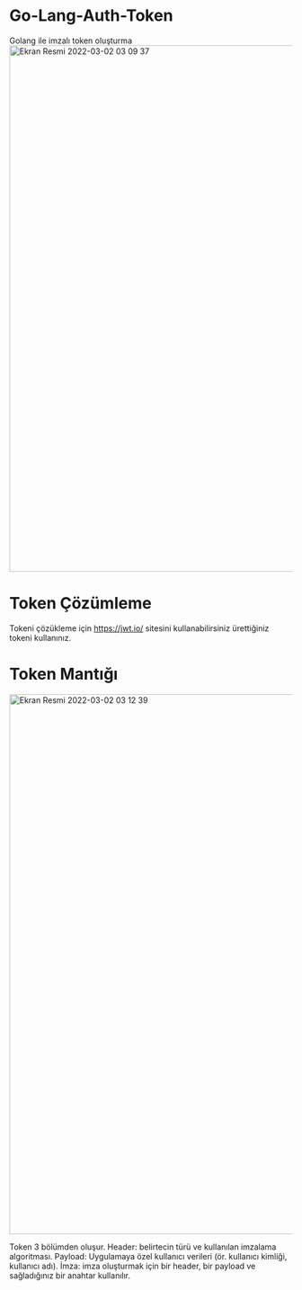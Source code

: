 # Go-Lang-Auth-Token
Golang ile imzalı token oluşturma
<img width="937" alt="Ekran Resmi 2022-03-02 03 09 37" src="https://user-images.githubusercontent.com/92402372/156269994-9b5513f3-a9e2-4023-97c9-239ceb90d568.png">

# Token Çözümleme
Tokeni çözükleme için https://jwt.io/ sitesini kullanabilirsiniz ürettiğiniz tokeni kullanınız.

# Token Mantığı
<img width="961" alt="Ekran Resmi 2022-03-02 03 12 39" src="https://user-images.githubusercontent.com/92402372/156270282-4eb39eb6-0be2-4a6b-b3a0-6c1abc2bc654.png">

Token 3 bölümden oluşur. 
Header: belirtecin türü ve kullanılan imzalama algoritması. 
Payload: Uygulamaya özel kullanıcı verileri (ör. kullanıcı kimliği, kullanıcı adı). 
İmza: imza oluşturmak için bir header, bir payload ve sağladığınız bir anahtar kullanılır. 

